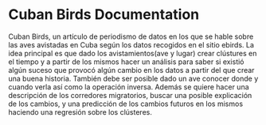 # Cuban Birds Documentation


Cuban Birds, un artículo de periodismo de datos en los que se hable sobre las aves avistadas en Cuba según los datos recogidos en el sitio ebirds. 
La idea principal es que dado los avistamientos(ave y lugar) crear clústures en el tiempo y a partir de los mismos hacer un análisis 
para saber si existió algún suceso que provocó algún cambio en los datos a partir del que crear una buena historia. También debe ser posible 
dado un ave conocer donde y cuando verla así como la operación inversa. Además se quiere hacer una descripción de los corredores migratorios, 
buscar una posible explicación de los cambios, y una predicción de los cambios futuros en los mismos haciendo una regresión sobre los clústeres.

